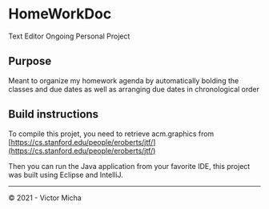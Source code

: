 # HomeWorkDoc
Text Editor
Ongoing Personal Project

## Purpose

Meant to organize my homework agenda by automatically bolding the classes and due dates as well as arranging due dates in chronological order

## Build instructions

To compile this projet, you need to retrieve acm.graphics from [https://cs.stanford.edu/people/eroberts/jtf/](https://cs.stanford.edu/people/eroberts/jtf/)

Then you can run the Java application from your favorite IDE, this project was built using Eclipse and IntelliJ.

---------

&copy; 2021 - Victor Micha
